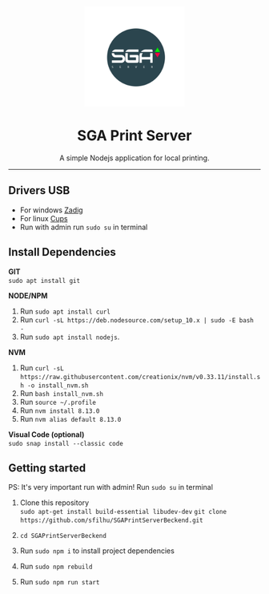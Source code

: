 <h1 align="center">
<br>
  <img src="icon.png" alt="GoBarber" width="200">
<br>
<br>
SGA Print Server
</h1>

<p align="center">A simple Nodejs application for local printing.</p>

<hr>

                                     

## Drivers USB
- For windows [Zadig](https://zadig.akeo.ie/)
- For linux [Cups](https://localhost:631/)
- Run with admin run `sudo su` in terminal


## Install Dependencies

**GIT**<br />
`sudo apt install git`<br />

**NODE/NPM**<br />
1. Run `sudo apt install curl`<br />
2. Run `curl -sL https://deb.nodesource.com/setup_10.x | sudo -E bash -`<br />
3. Run `sudo apt install nodejs`.<br />

**NVM**<br />
1. Run `curl -sL https://raw.githubusercontent.com/creationix/nvm/v0.33.11/install.sh -o install_nvm.sh`<br />
2. Run `bash install_nvm.sh`<br />
3. Run `source ~/.profile`<br />
4. Run `nvm install 8.13.0`<br />
5. Run `nvm alias default 8.13.0`<br />

**Visual Code (optional)**<br />
`sudo snap install --classic code`<br />


## Getting started

PS: It's very important run with admin! Run `sudo su` in terminal

1. Clone this repository<br />
`sudo apt-get install build-essential libudev-dev`
`git clone https://github.com/sfilhu/SGAPrintServerBeckend.git`<br />
2. `cd SGAPrintServerBeckend`<br />

3. Run `sudo npm i` to install project dependencies<br />
4. Run `sudo npm rebuild`<br />
4. Run `sudo npm run start`<br />